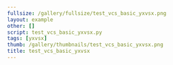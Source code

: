 ```yaml
---
fullsize: /gallery/fullsize/test_vcs_basic_yxvsx.png
layout: example
other: []
script: test_vcs_basic_yxvsx.py
tags: [yxvsx]
thumb: /gallery/thumbnails/test_vcs_basic_yxvsx.png
title: test_vcs_basic_yxvsx
---
```

